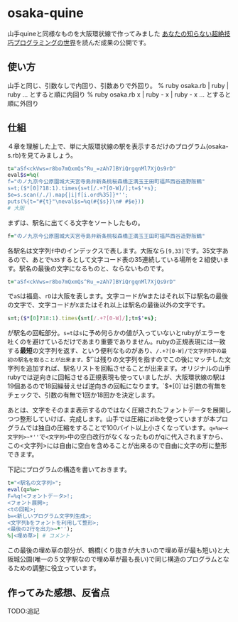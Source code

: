 # osaka-quine
山手quineと同様なものを大阪環状線で作ってみました
[あなたの知らない超絶技巧プログラミングの世界](https://www.amazon.co.jp/あなたの知らない超絶技巧プログラミングの世界-遠藤侑介-ebook/dp/B015R0GNXK/ref=cm_rdp_product)を読んだ成果の公開です。

## 使い方
山手と同じ、引数なしで内回り、引数ありで外回り。
% ruby osaka.rb | ruby | ruby ...
とすると順に内回り
% ruby osaka.rb x | ruby - x | ruby - x ...
とすると順に外回り


## 仕組

４章を理解した上で、単に大阪環状線の駅を表示するだけのプログラム(osaka-s.rb)を見てみましょう。

```ruby
t="aSf<ckVws=r8bo7mQxmQs^Ru_=zAh7]BYiQrgqnMl7XjQs9rD"
eval$s=%q(
f="のノ九京今公原園城大天宮寺島弁新条桃桜森橋正満玉王田町福芦西谷造野阪鶴"
s=t;($*[0]?18:1).times{s=t[/.+?[0-W]/];t=$'+s};
$e=s.scan(/./).map{|i|f[i.ord%35]}*'';
puts(%{t="#{t}"\neval$s=%q(#{$s})\n# #$e}))
# 大阪
```

まずは、駅名に出てくる文字をソートしたもの。

```ruby
f="のノ九京今公原園城大天宮寺島弁新条桃桜森橋正満玉王田町福芦西谷造野阪鶴"
```

各駅名は文字列`f`中のインデックスで表します。大阪なら`[9,33]`です。35文字あるので、あとで`%35`するとして文字コード表の35連続している場所を２組使います。駅名の最後の文字になるものと、ならないものです。

```ruby
t="aSf<ckVws=r8bo7mQxmQs^Ru_=zAh7]BYiQrgqnMl7XjQs9rD"
```

で`aS`は福島、`rD`は大阪を表します。文字コードが`W`またはそれ以下は駅名の最後の文字で、文字コードが`X`またはそれ以上は駅名の最後以外の文字です。

```ruby
s=t;($*[0]?18:1).times{s=t[/.+?[0-W]/];t=$'+s};
```

が駅名の回転部分。`s=t`は`s`に予め何らかの値が入っていないとrubyがエラーを吐くのを避けているだけであまり重要でありません。rubyの正規表現には一致する**最短**の文字列を返す、という便利なものがあり、`/.+?[0-W]/で文字列`t`中の最初の駅名を取ることが出来ます。`$'`は残りの文字列を指すのでこの後にマッチした文字列を追加すれば、駅名リストを回転させることが出来ます。オリジナルの山手rubyでは逆向きに回転させる正規表現も使っていましたが、大阪環状線の駅は19個あるので18回繰替えせば逆向きの回転になります。`$*[0]`は引数の有無をチェックで、引数の有無で1回か18回かを決定します。

あとは、文字をそのまま表示するのではなく圧縮されたフォントデータを展開しつつ整形していけば、完成します。山手では圧縮にzlibを使っていますが本プログラムでは独自の圧縮をすることで100バイト以上小さくなっています。`q=%w~<文字列>~*''`で`<文字列>`中の空白改行がなくなったものがqに代入されますから、この<文字列>には自由に空白を含めることが出来るので自由に文字の形に整形できます。

下記にプログラムの構造を書いておきます。

```ruby
t="<駅名の文字列>";
eval(q=%w~
F=%q!<フォントデータ>!;
<フォント展開>;
<tの回転>;
b=<新しいプログラム文字列生成>;
<文字列bをフォントを利用して整形>;
<最後の2行を出力>~*'');
%|<埋め草>| # コメント
```

この最後の埋め草の部分が、鶴橋(くり抜きが大きいので埋め草が最も短い)と大阪城公園(唯一の５文字駅なので埋め草が最も長い)で同じ構造のプログラムとなるための調整に役立っています。

## 作ってみた感想、反省点

TODO:追記